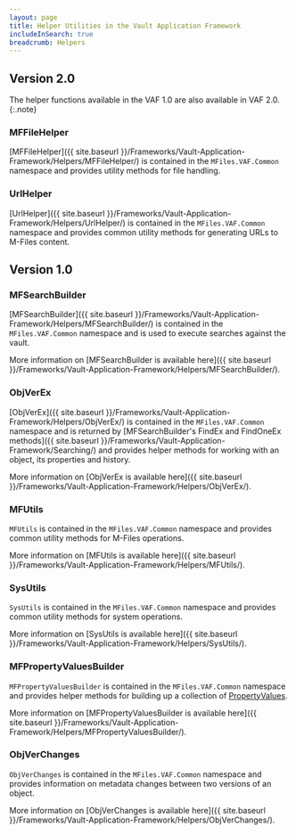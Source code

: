 ```yaml
---
layout: page
title: Helper Utilities in the Vault Application Framework
includeInSearch: true
breadcrumb: Helpers
---
```


## Version 2.0

The helper functions available in the VAF 1.0 are also available in VAF 2.0.
{:.note}

### MFFileHelper

[MFFileHelper]({{ site.baseurl }}/Frameworks/Vault-Application-Framework/Helpers/MFFileHelper/) is contained in the `MFiles.VAF.Common` namespace and provides utility methods for file handling.

### UrlHelper

[UrlHelper]({{ site.baseurl }}/Frameworks/Vault-Application-Framework/Helpers/UrlHelper/) is contained in the `MFiles.VAF.Common` namespace and provides common utility methods for generating URLs to M-Files content.

## Version 1.0

### MFSearchBuilder

[MFSearchBuilder]({{ site.baseurl }}/Frameworks/Vault-Application-Framework/Helpers/MFSearchBuilder/) is contained in the `MFiles.VAF.Common` namespace and is used to execute searches against the vault.

More information on [MFSearchBuilder is available here]({{ site.baseurl }}/Frameworks/Vault-Application-Framework/Helpers/MFSearchBuilder/).

### ObjVerEx

[ObjVerEx]({{ site.baseurl }}/Frameworks/Vault-Application-Framework/Helpers/ObjVerEx/) is contained in the `MFiles.VAF.Common` namespace and is returned by [MFSearchBuilder's FindEx and FindOneEx methods]({{ site.baseurl }}/Frameworks/Vault-Application-Framework/Searching/) and provides helper methods for working with an object, its properties and history.

More information on [ObjVerEx is available here]({{ site.baseurl }}/Frameworks/Vault-Application-Framework/Helpers/ObjVerEx/).

### MFUtils

`MFUtils` is contained in the `MFiles.VAF.Common` namespace and provides common utility methods for M-Files operations.

More information on [MFUtils is available here]({{ site.baseurl }}/Frameworks/Vault-Application-Framework/Helpers/MFUtils/).

### SysUtils

`SysUtils` is contained in the `MFiles.VAF.Common` namespace and provides common utility methods for system operations.

More information on [SysUtils is available here]({{ site.baseurl }}/Frameworks/Vault-Application-Framework/Helpers/SysUtils/).

### MFPropertyValuesBuilder

`MFPropertyValuesBuilder` is contained in the `MFiles.VAF.Common` namespace and provides helper methods for building up a collection of [PropertyValues](https://www.m-files.com/api/documentation/index.html#MFilesAPI~PropertyValues.html).

More information on [MFPropertyValuesBuilder is available here]({{ site.baseurl }}/Frameworks/Vault-Application-Framework/Helpers/MFPropertyValuesBuilder/).

### ObjVerChanges

`ObjVerChanges` is contained in the `MFiles.VAF.Common` namespace and provides information on metadata changes between two versions of an object.

More information on [ObjVerChanges is available here]({{ site.baseurl }}/Frameworks/Vault-Application-Framework/Helpers/ObjVerChanges/).